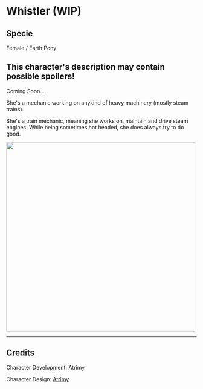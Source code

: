# Whistler (WIP)

## Specie

Female / Earth Pony

## This character's description may contain possible spoilers!

Coming Soon...

She's a mechanic working on anykind of heavy machinery (mostly steam trains).

She's a train mechanic, meaning she works on, maintain and drive steam engines. 
While being sometimes hot headed, she does always try to do good.

<img src="https://ipfs.io/ipfs/characters/whistler/wip/headshot.png?raw=true" height="500">

<hr/>

## Credits

Character Development: Atrimy

Character Design: <a href="https://www.deviantart.com/atrimy-redclouds" target="_blank">Atrimy</a>